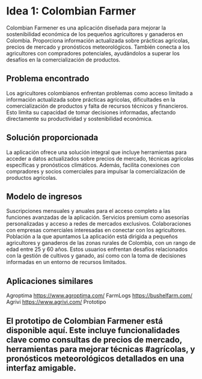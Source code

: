 # Idea 1: Colombian Farmer
Colombian Farmener es una aplicación diseñada para mejorar la sostenibilidad económica de los pequeños agricultores y ganaderos en Colombia. Proporciona información actualizada sobre prácticas agrícolas, precios de mercado y pronósticos meteorológicos. También conecta a los agricultores con compradores potenciales, ayudándolos a superar los desafíos en la comercialización de productos.

## Problema encontrado
Los agricultores colombianos enfrentan problemas como acceso limitado a información actualizada sobre prácticas agrícolas, dificultades en la comercialización de productos y falta de recursos técnicos y financieros. Esto limita su capacidad de tomar decisiones informadas, afectando directamente su productividad y sostenibilidad económica.

## Solución proporcionada
La aplicación ofrece una solución integral que incluye herramientas para acceder a datos actualizados sobre precios de mercado, técnicas agrícolas específicas y pronósticos climáticos. Además, facilita conexiones con compradores y socios comerciales para impulsar la comercialización de productos agrícolas.

## Modelo de ingresos
Suscripciones mensuales y anuales para el acceso completo a las funciones avanzadas de la aplicación.
Servicios premium como asesorías personalizadas y acceso a redes de mercados exclusivos.
Colaboraciones con empresas comerciales interesadas en conectar con los agricultores.
Población a la que apuntamos
La aplicación está dirigida a pequeños agricultores y ganaderos de las zonas rurales de Colombia, con un rango de edad entre 25 y 60 años. Estos usuarios enfrentan desafíos relacionados con la gestión de cultivos y ganado, así como con la toma de decisiones informadas en un entorno de recursos limitados.

## Aplicaciones similares
Agroptima https://www.agroptima.com/
FarmLogs https://bushelfarm.com/
Agrivi https://www.agrivi.com/
Prototipo
## El prototipo de Colombian Farmener está disponible aquí. Este incluye funcionalidades clave como consultas de precios de mercado, herramientas para mejorar técnicas #agrícolas, y pronósticos meteorológicos detallados en una interfaz amigable.
